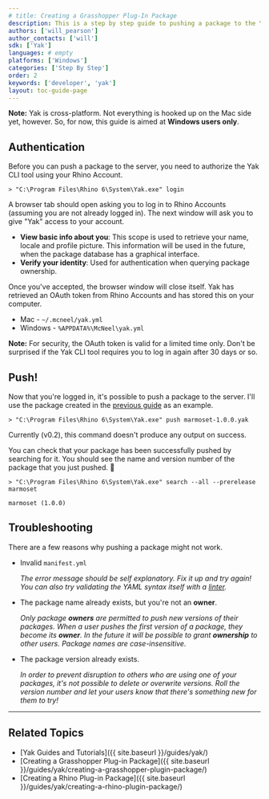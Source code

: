 ```yaml
---
# title: Creating a Grasshopper Plug-In Package
description: This is a step by step guide to pushing a package to the Yak server.
authors: ['will_pearson']
author_contacts: ['will']
sdk: ['Yak']
languages: # empty
platforms: ['Windows']
categories: ['Step By Step']
order: 2
keywords: ['developer', 'yak']
layout: toc-guide-page
---
```


<div class="alert alert-info" role="alert">
<strong>Note:</strong> Yak is cross-platform. Not everything is hooked up on the
Mac side yet, however. So, for now, this guide is aimed at <strong>Windows users
only</strong>.
</div>

## Authentication

Before you can push a package to the server, you need to authorize the Yak CLI
tool using your Rhino Account.

```commandline
> "C:\Program Files\Rhino 6\System\Yak.exe" login
```

A browser tab should open asking you to log in to Rhino Accounts (assuming you
are not already logged in). The next window will ask you to give "Yak" access to
your account.

- **View basic info about you**: This scope is used to retrieve your name,
  locale and profile picture. This information will be used in the future, when
  the package database has a graphical interface.
- **Verify your identity**: Used for authentication when querying package
  ownership.

Once you've accepted, the browser window will close itself. Yak has retrieved an
OAuth token from Rhino Accounts and has stored this on your computer.

- Mac - `~/.mcneel/yak.yml`
- Windows - `%APPDATA%\McNeel\yak.yml`

<div class="alert alert-info" role="alert">
<strong>Note:</strong> For security, the OAuth token is valid for a limited time
only. Don't be surprised if the Yak CLI tool requires you to log in again after
30 days or so.
</div>

## Push!

Now that you're logged in, it's possible to push a package to the server. I'll
use the package created in the
[previous guide](../creating-a-grasshopper-plugin-package) as an example.

```commandline
> "C:\Program Files\Rhino 6\System\Yak.exe" push marmoset-1.0.0.yak
```

Currently (v0.2), this command doesn't produce any output on success.

You can check that your package has been successfully pushed by searching for
it. You should see the name and version number of the package that you just
pushed. 🤞

```commandline
> "C:\Program Files\Rhino 6\System\Yak.exe" search --all --prerelease marmoset

marmoset (1.0.0)
```

## Troubleshooting

There are a few reasons why pushing a package might not work.

- Invalid `manifest.yml`

  _The error message should be self explanatory. Fix it up and try again! You
  can also try validating the YAML syntax itself with a
  [linter](http://www.yamllint.com)._

- The package name already exists, but you're not an **owner**.

  _Only package **owners** are permitted to push new versions of their packages.
  When a user pushes the first version of a package, they become its **owner**.
  In the future it will be possible to grant **ownership** to other users.
  Package names are case-insensitive._

- The package version already exists.

  _In order to prevent disruption to others who are using one of your packages,
  it's not possible to delete or overwrite versions. Roll the version number and
  let your users know that there's something new for them to try!_

---

## Related Topics

- [Yak Guides and Tutorials]({{ site.baseurl }}/guides/yak/)
- [Creating a Grasshopper Plug-in Package]({{ site.baseurl }}/guides/yak/creating-a-grasshopper-plugin-package/)
- [Creating a Rhino Plug-in Package]({{ site.baseurl }}/guides/yak/creating-a-rhino-plugin-package/)
